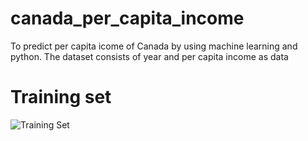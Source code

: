 # canada_per_capita_income
To predict per capita icome of Canada by using machine learning and python.
The dataset consists of year and per capita income as data
# Training set
![Training Set](https://user-images.githubusercontent.com/58935609/71019889-3086cf00-2121-11ea-8640-a19e0fbe3338.png)
